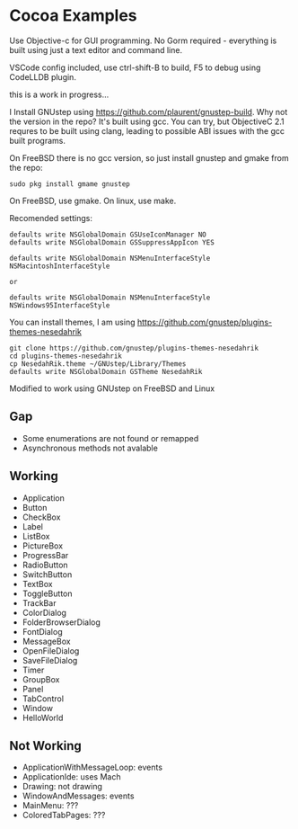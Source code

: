 # Cocoa Examples

Use Objective-c for GUI programming. No Gorm required - everything is built using just a text editor and command line. 

VSCode config included, use ctrl-shift-B to build, F5 to debug using CodeLLDB plugin.

this is a work in progress...

I Install GNUstep using https://github.com/plaurent/gnustep-build. Why not the version in the repo? It's built using gcc. You can try, but ObjectiveC 2.1 requres to be built using clang, leading to possible ABI issues with the gcc built programs.

On FreeBSD there is no gcc version, so just install gnustep and gmake from the repo:
```
sudo pkg install gmame gnustep
```

On FreeBSD, use gmake. On linux, use make.

Recomended settings:
```
defaults write NSGlobalDomain GSUseIconManager NO
defaults write NSGlobalDomain GSSuppressAppIcon YES

defaults write NSGlobalDomain NSMenuInterfaceStyle NSMacintoshInterfaceStyle

or 

defaults write NSGlobalDomain NSMenuInterfaceStyle NSWindows95InterfaceStyle
```

You can install themes, I am using https://github.com/gnustep/plugins-themes-nesedahrik
```
git clone https://github.com/gnustep/plugins-themes-nesedahrik
cd plugins-themes-nesedahrik
cp NesedahRik.theme ~/GNUstep/Library/Themes
defaults write NSGlobalDomain GSTheme NesedahRik
```
Modified to work using GNUstep on FreeBSD and Linux


## Gap

* Some enumerations are not found or remapped
* Asynchronous methods not avalable

## Working 

* Application
* Button
* CheckBox
* Label
* ListBox
* PictureBox
* ProgressBar
* RadioButton
* SwitchButton
* TextBox
* ToggleButton
* TrackBar
* ColorDialog
* FolderBrowserDialog
* FontDialog
* MessageBox
* OpenFileDialog
* SaveFileDialog
* Timer
* GroupBox
* Panel
* TabControl
* Window
* HelloWorld

## Not Working

* ApplicationWithMessageLoop: events
* ApplicationIde: uses Mach
* Drawing: not drawing 
* WindowAndMessages: events  
* MainMenu: ???
* ColoredTabPages: ???